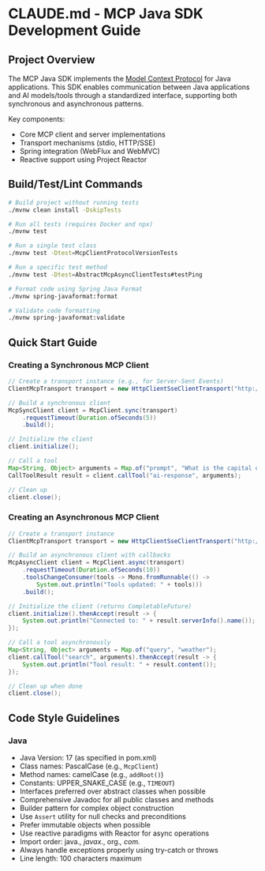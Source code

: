 # CLAUDE.md - MCP Java SDK Development Guide

## Project Overview
The MCP Java SDK implements the [Model Context Protocol](https://modelcontextprotocol.org/docs/concepts/architecture) for Java applications. This SDK enables communication between Java applications and AI models/tools through a standardized interface, supporting both synchronous and asynchronous patterns.

Key components:
- Core MCP client and server implementations
- Transport mechanisms (stdio, HTTP/SSE)
- Spring integration (WebFlux and WebMVC)
- Reactive support using Project Reactor

## Build/Test/Lint Commands
```bash
# Build project without running tests
./mvnw clean install -DskipTests

# Run all tests (requires Docker and npx)
./mvnw test

# Run a single test class
./mvnw test -Dtest=McpClientProtocolVersionTests

# Run a specific test method
./mvnw test -Dtest=AbstractMcpAsyncClientTests#testPing

# Format code using Spring Java Format
./mvnw spring-javaformat:format

# Validate code formatting
./mvnw spring-javaformat:validate
```

## Quick Start Guide

### Creating a Synchronous MCP Client
```java
// Create a transport instance (e.g., for Server-Sent Events)
ClientMcpTransport transport = new HttpClientSseClientTransport("http://localhost:8080/mcp");

// Build a synchronous client
McpSyncClient client = McpClient.sync(transport)
    .requestTimeout(Duration.ofSeconds(5))
    .build();

// Initialize the client
client.initialize();

// Call a tool
Map<String, Object> arguments = Map.of("prompt", "What is the capital of France?");
CallToolResult result = client.callTool("ai-response", arguments);

// Clean up
client.close();
```

### Creating an Asynchronous MCP Client
```java
// Create a transport instance
ClientMcpTransport transport = new HttpClientSseClientTransport("http://localhost:8080/mcp");

// Build an asynchronous client with callbacks
McpAsyncClient client = McpClient.async(transport)
    .requestTimeout(Duration.ofSeconds(10))
    .toolsChangeConsumer(tools -> Mono.fromRunnable(() -> 
        System.out.println("Tools updated: " + tools)))
    .build();

// Initialize the client (returns CompletableFuture)
client.initialize().thenAccept(result -> {
    System.out.println("Connected to: " + result.serverInfo().name());
});

// Call a tool asynchronously
Map<String, Object> arguments = Map.of("query", "weather");
client.callTool("search", arguments).thenAccept(result -> {
    System.out.println("Tool result: " + result.content());
});

// Clean up when done
client.close();
```

## Code Style Guidelines

### Java
- Java Version: 17 (as specified in pom.xml)
- Class names: PascalCase (e.g., `McpClient`)
- Method names: camelCase (e.g., `addRoot()`)
- Constants: UPPER_SNAKE_CASE (e.g., `TIMEOUT`)
- Interfaces preferred over abstract classes when possible
- Comprehensive Javadoc for all public classes and methods
- Builder pattern for complex object construction
- Use `Assert` utility for null checks and preconditions
- Prefer immutable objects when possible
- Use reactive paradigms with Reactor for async operations
- Import order: java.*, javax.*, org.*, com.*
- Always handle exceptions properly using try-catch or throws
- Line length: 100 characters maximum